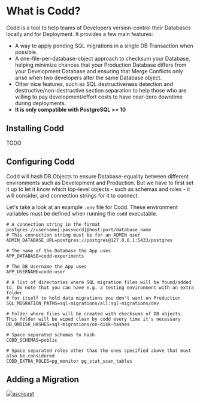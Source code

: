 # What is Codd?

Codd is a tool to help teams of Developers version-control their Databases locally and for Deployment. It provides a few main features:

- A way to apply pending SQL migrations in a single DB Transaction when possible.  
- A one-file-per-database-object approach to checksum your Database, helping minimize chances that your Production Database differs from your Development Database and ensuring that Merge Conflicts only arise when two developers alter the same Database object.  
- Other nice features, such as SQL destructiveness detection and destructive/non-destructive section separation to help those who are willing to pay development/effort costs to have near-zero downtime during deployments.  
- **It is only compatible with PostgreSQL >= 10**

## Installing Codd

TODO

## Configuring Codd

Codd will hash DB Objects to ensure Database-equality between different environments such as Development and Production. But we have to first set it up to let it know which top-level objects - such as schemas and roles - it will consider, and connection strings for it to connect.

Let's take a look at an example `.env` file for Codd. These environment variables must be defined when running the `codd` executable.

````.env
# A connection string in the format postgres://username[:password]@host:port/database_name
# This connection string must be for an ADMIN user
ADMIN_DATABASE_URL=postgres://postgres@127.0.0.1:5433/postgres

# The name of the Database the App uses
APP_DATABASE=codd-experiments

# The DB Username the App uses
APP_USERNAME=codd-user

# A list of directories where SQL migration files will be found/added to. Do note that you can have e.g. a testing environment with an extra folder
# for itself to hold data migrations you don't want on Production
SQL_MIGRATION_PATHS=sql-migrations/all:sql-migrations/dev

# Folder where files will be created with checksums of DB objects. This folder will be wiped clean by codd every time it's necessary
DB_ONDISK_HASHES=sql-migrations/on-disk-hashes

# Space separated schemas to hash
CODD_SCHEMAS=public

# Space separated roles other than the ones specified above that must also be considered
CODD_EXTRA_ROLES=pg_monitor pg_stat_scan_tables
````

## Adding a Migration

[![asciicast](https://asciinema.org/a/wTdnsKvPV6rl9LTGC8B2pICuC.svg)](https://asciinema.org/a/wTdnsKvPV6rl9LTGC8B2pICuC)